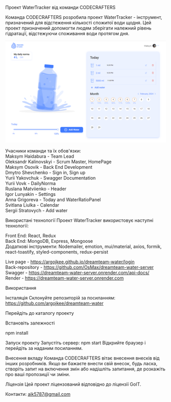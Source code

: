 Проект WaterTracker від команди CODECRAFTERS

Команда CODECRAFTERS розробила проект WaterTracker - інструмент, призначений для
відстеження кількості спожитої води щодня. Цей проект призначений допомогти
людям зберігати належний рівень гідратації, відстежуючи споживання води протягом
дня.<br/>

<img src="./assets/banner-readme.png" alt="banner project" />


Учасники команди та їх обов'язки:</br> Maksym Haidabura - Team Lead </br>
Oleksandr Kalinovskyi - Scrum Master, HomePage </br> Maksym Osovik - Back End
Development </br> Dmytro Shevchenko - Sign in, Sign up </br> Yurii Yakovchuk -
Swagger Documentation </br> Yurii Vovk - DailyNorma </br> Ruslana Matviienko -
Header </br> Igor Lunyakin - Settings </br> Anna Grigoreva - Today and
WaterRatioPanel </br> Svitlana Liulka - Calendar </br> Sergii Stratovych - Add
water</br>

Використані технології Проект WaterTracker використовує наступні
технології:</br>

Front End: React, Redux </br> Back End: MongoDB, Express, Mongoose </br>
Додаткові інструменти: Nodemailer, emotion, mui/material, axios, formik,
react-toastify, styled-components, redux-persist</br>

Live page - https://argojkee.github.io/dreamteam-water/login</br>
Back-repository - https://github.com/OsMax/dreamteam-water-server </br>
Swagger - https://dreamteam-water-server.onrender.com/api-docs/ </br> Render -
https://dreamteam-water-server.onrender.com</br>

Використання

Інсталяція Склонуйте репозиторій за посиланням:
https://github.com/argojkee/dreamteam-water

Перейдіть до каталогу проекту

Встановіть залежності

npm install

Запуск проекту Запустіть сервер: npm start Відкрийте браузер і перейдіть за
наданим посиланням.

Внесення вкладу Команда CODECRAFTERS вітає внесення внесків від інших
розробників. Якщо ви бажаєте внести свій внесок, будь ласка, створіть запит на
включення змін або надішліть запитання, де розкажіть про ваші пропозиції чи
зміни.

Ліцензія Цей проект ліцензований відповідно до ліцензії GoIT.

Контакти: aik5787@gmail.com
